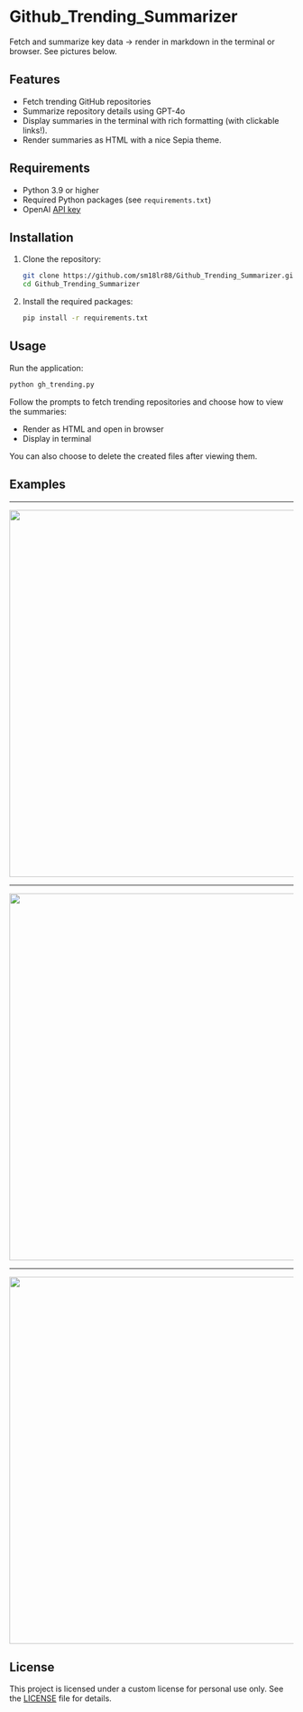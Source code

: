 # Github_Trending_Summarizer

Fetch and summarize key data -> render in markdown in the terminal or browser. See pictures below.

## Features

- Fetch trending GitHub repositories
- Summarize repository details using GPT-4o
- Display summaries in the terminal with rich formatting (with clickable links!).
- Render summaries as HTML with a nice Sepia theme.

## Requirements

- Python 3.9 or higher
- Required Python packages (see `requirements.txt`)
- OpenAI [API key](https://platform.openai.com/login?launch)

## Installation

1. Clone the repository:
    ```bash
    git clone https://github.com/sm18lr88/Github_Trending_Summarizer.git
    cd Github_Trending_Summarizer
    ```

2. Install the required packages:
    ```bash
    pip install -r requirements.txt
    ```

## Usage

Run the application:
```bash
python gh_trending.py
```

Follow the prompts to fetch trending repositories and choose how to view the summaries:
- Render as HTML and open in browser
- Display in terminal

You can also choose to delete the created files after viewing them.

## Examples
---
<image src='https://github.com/sm18lr88/Github_Trending_Summarizer/assets/64564447/7ac60372-9453-4f39-80f3-814520f6959f' width='650'>
    
---

<image src='https://github.com/sm18lr88/Github_Trending_Summarizer/assets/64564447/302895ae-7ef0-48e3-930a-620a56c2788e' width='650'>
    
---

<image src='https://github.com/sm18lr88/Github_Trending_Summarizer/assets/64564447/f6c07204-950d-47e7-bcf4-cdd38b0c58e2' width='650'>


## License

This project is licensed under a custom license for personal use only. See the [LICENSE](LICENSE) file for details.
